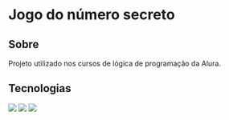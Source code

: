<h1>Jogo do número secreto</h1>

<h2> Sobre</h2>
<p>Projeto utilizado nos cursos de lógica de programação da Alura.</p>

##  Tecnologias
<div>
  <img 
	src="https://img.shields.io/badge/HTML-239120?style=for-the-badge&logo=html5&logoColor=white">
  <img 
	src="https://img.shields.io/badge/CSS-239120?&style=for-the-badge&logo=css3&logoColor=white">
  <img 
	src="https://img.shields.io/badge/JavaScript-F7DF1E?style=for-the-badge&logo=javascript&logoColor=black">
</div>
